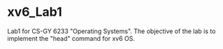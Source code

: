 # xv6_Lab1
Lab1 for CS-GY 6233 "Operating Systems". The objective of the lab is to implement the "head" command for xv6 OS.
